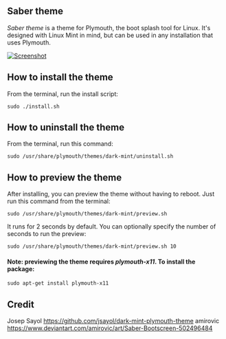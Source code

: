 ## Saber theme

*Saber theme* is a theme for Plymouth, the boot splash tool for Linux. It's designed with Linux Mint in mind, but can be used in any installation that uses Plymouth.

[![Screenshot](https://i.imgur.com/XV5aJtF.png)](https://i.imgur.com/XV5aJtF.png)

## How to install the theme
From the terminal, run the install script:

    sudo ./install.sh

## How to uninstall the theme
From the terminal, run this command:

    sudo /usr/share/plymouth/themes/dark-mint/uninstall.sh

## How to preview the theme
After installing, you can preview the theme without having to reboot. Just run this command from the terminal:

    sudo /usr/share/plymouth/themes/dark-mint/preview.sh

It runs for 2 seconds by default. You can optionally specify the number of seconds to run the preview:

    sudo /usr/share/plymouth/themes/dark-mint/preview.sh 10

#### Note: previewing the theme requires *plymouth-x11*. To install the package:

    sudo apt-get install plymouth-x11


## Credit

Josep Sayol
    https://github.com/jsayol/dark-mint-plymouth-theme
amirovic
    https://www.deviantart.com/amirovic/art/Saber-Bootscreen-502496484
